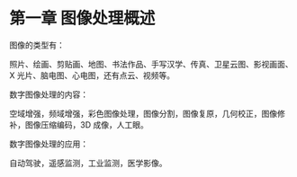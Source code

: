 # 第一章 图像处理概述

图像的类型有：

照片、绘画、剪贴画、地图、书法作品、手写汉学、传真、卫星云图、影视画面、X 光片、脑电图、心电图，还有点云、视频等。

数字图像处理的内容：

空域增强，频域增强，彩色图像处理，图像分割，图像复原，几何校正，图像修补，图像压缩编码，3D 成像，人工眼。

数字图像处理的应用：

自动驾驶，遥感监测，工业监测，医学影像。
